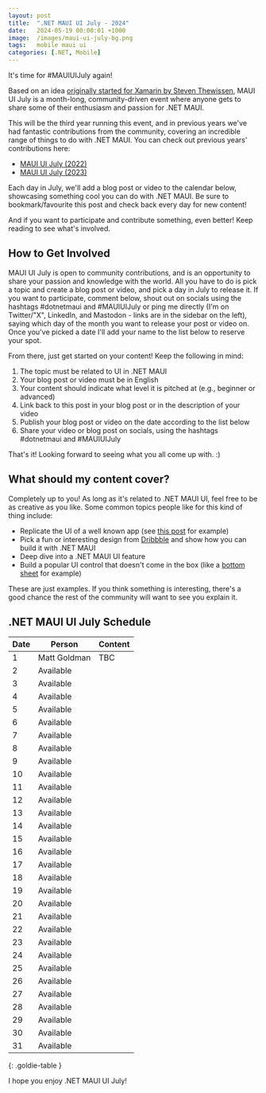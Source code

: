 ```yaml
---
layout: post
title:  ".NET MAUI UI July - 2024"
date:   2024-05-19 00:00:01 +1000
image:  /images/maui-ui-july-bg.png
tags:   mobile maui ui
categories: [.NET, Mobile]
---
```


It's time for #MAUIUIJuly again!

Based on an idea [originally started for Xamarin by Steven Thewissen](https://thewissen.io/introducing-xamarin-ui-july/), MAUI UI July is a month-long, community-driven event where anyone gets to share some of their enthusiasm and passion for .NET MAUI.

This will be the third year running this event, and in previous years we've had fantastic contributions from the community, covering an incredible range of things to do with .NET MAUI. You can check out previous years' contributions here:

* [MAUI UI July (2022)](/posts/maui-ui-july)
* [MAUI UI July (2023)](/posts/maui-ui-july-23)

Each day in July, we'll add a blog post or video to the calendar below, showcasing something cool you can do with .NET MAUI. Be sure to bookmark/favourite this post and check back every day for new content!

And if you want to participate and contribute something, even better! Keep reading to see what's involved.

## How to Get Involved

MAUI UI July is open to community contributions, and is an opportunity to share your passion and knowledge with the world. All you have to do is pick a topic and create a blog post or video, and pick a day in July to release it. If you want to participate, comment below, shout out on socials using the hashtags #dotnetmaui and #MAUIUIJuly or ping me directly (I'm on Twitter/"X", LinkedIn, and Mastodon - links are in the sidebar on the left), saying which day of the month you want to release your post or video on. Once you've picked a date I'll add your name to the list below to reserve your spot.

From there, just get started on your content! Keep the following in mind:

1. The topic must be related to UI in .NET MAUI
2. Your blog post or video must be in English
3. Your content should indicate what level it is pitched at (e.g., beginner or advanced)
4. Link back to this post in your blog post or in the description of your video
5. Publish your blog post or video on the date according to the list below
6. Share your video or blog post on socials, using the hashtags #dotnetmaui and #MAUIUIJuly

That's it! Looking forward to seeing what you all come up with. :)

## What should my content cover?

Completely up to you! As long as it's related to .NET MAUI UI, feel free to be as creative as you like. Some common topics people like for this kind of thing include:

* Replicate the UI of a well known app (see [this post](/posts/outlook-clone) for example)
* Pick a fun or interesting design from [Dribbble](https://dribbble.com) and show how you can build it with .NET MAUI
* Deep dive into a .NET MAUI UI feature
* Build a popular UI control that doesn't come in the box (like a [bottom sheet](https://blogs.xgenoapps.com/post/2022/07/23/maui-bottom-sheet) for example)

These are just examples. If you think something is interesting, there's a good chance the rest of the community will want to see you explain it.


## .NET MAUI UI July Schedule

| Date | Person       | Content |
| ---- | ------------ | ------- |
| 1    | Matt Goldman | TBC     |
| 2    | Available    |         |
| 3    | Available    |         |
| 4    | Available    |         |
| 5    | Available    |         |
| 6    | Available    |         |
| 7    | Available    |         |
| 8    | Available    |         |
| 9    | Available    |         |
| 10   | Available    |         |
| 11   | Available    |         |
| 12   | Available    |         |
| 13   | Available    |         |
| 14   | Available    |         |
| 15   | Available    |         |
| 16   | Available    |         |
| 17   | Available    |         |
| 18   | Available    |         |
| 19   | Available    |         |
| 20   | Available    |         |
| 21   | Available    |         |
| 22   | Available    |         |
| 23   | Available    |         |
| 24   | Available    |         |
| 25   | Available    |         |
| 26   | Available    |         |
| 27   | Available    |         |
| 28   | Available    |         |
| 29   | Available    |         |
| 30   | Available    |         |
| 31   | Available    |         |

{: .goldie-table }

I hope you enjoy .NET MAUI UI July!
